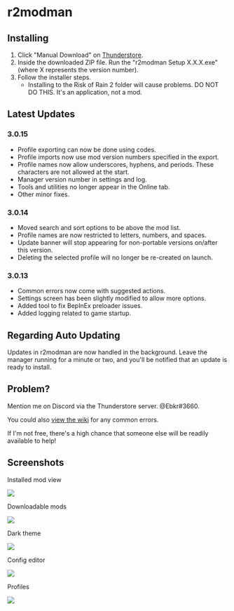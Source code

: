 # r2modman

## Installing
1. Click "Manual Download" on [Thunderstore](https://thunderstore.io/package/ebkr/r2modman/).
2. Inside the downloaded ZIP file. Run the "r2modman Setup X.X.X.exe" (where X represents the version number).
3. Follow the installer steps.
    - Installing to the Risk of Rain 2 folder will cause problems. DO NOT DO THIS. It's an application, not a mod.

## Latest Updates
### 3.0.15
- Profile exporting can now be done using codes.
- Profile imports now use mod version numbers specified in the export.
- Profile names now allow underscores, hyphens, and periods. These characters are not allowed at the start.
- Manager version number in settings and log.
- Tools and utilities no longer appear in the Online tab.
- Other minor fixes.

### 3.0.14
- Moved search and sort options to be above the mod list.
- Profile names are now restricted to letters, numbers, and spaces.
- Update banner will stop appearing for non-portable versions on/after this version.
- Deleting the selected profile will no longer be re-created on launch.

### 3.0.13
- Common errors now come with suggested actions.
- Settings screen has been slightly modified to allow more options.
- Added tool to fix BepInEx preloader issues.
- Added logging related to game startup.

## Regarding Auto Updating
Updates in r2modman are now handled in the background. Leave the manager running for a minute or two, and you'll be notified that an update is ready to install.

## Problem?
Mention me on Discord via the Thunderstore server. @Ebkr#3660.

You could also [view the wiki](https://github.com/ebkr/r2modmanPlus/wiki) for any common errors.

If I'm not free, there's a high chance that someone else will be readily available to help!

## Screenshots

Installed mod view

![](https://i.imgur.com/8BAxYiB.png)

Downloadable mods

![](https://i.imgur.com/DNl7kVy.png)

Dark theme

![](https://i.imgur.com/rPLesah.png)

Config editor

![](https://i.imgur.com/mkO4Q4H.png)

Profiles

![](https://i.imgur.com/HtWQIWZ.png)